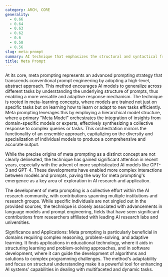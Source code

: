 ```yaml
---
category: ARCH, CORE
generality:
  - 0.66
  - 0.64
  - 0.63
  - 0.62
  - 0.6
  - 0.58
  - 0.56
slug: meta-prompt
summary: AI technique that emphasizes the structural and syntactical framework of prompts to guide models in problem-solving and task execution, prioritizing the 'how' of information presentation over the 'what'.
title: Meta Prompt
---
```


At its core, meta prompting represents an advanced prompting strategy that transcends conventional prompt engineering by adopting a high-level, abstract approach. This method encourages AI models to generalize across different tasks by understanding the underlying structure of prompts, thus enabling a more versatile and adaptive response mechanism. The technique is rooted in meta-learning concepts, where models are trained not just on specific tasks but on learning how to learn or adapt to new tasks efficiently. Meta prompting leverages this by employing a hierarchical model structure, where a primary "Meta Model" orchestrates the integration of insights from domain-specific models or experts, effectively synthesizing a collective response to complex queries or tasks. This orchestration mirrors the functionality of an ensemble approach, capitalizing on the diversity and specialization of individual models to produce a comprehensive and accurate output​[](https://github.com/meta-prompting/meta-prompting)​​[](https://flowgpt.gitbook.io/prompt-engineering-guide/group-8/advanced-topics-in-prompt-engineering/meta-learning-and-meta-prompts)​​[](https://ar5iv.org/abs/2401.12954)​.

While the precise origins of meta prompting as a distinct concept are not clearly delineated, the technique has gained significant attention in recent years, especially with the advent of more sophisticated AI models like GPT-3 and GPT-4. These developments have enabled more complex interactions between models and prompts, paving the way for meta prompting's emergence as a key area of exploration in AI research and application.

The development of meta prompting is a collective effort within the AI research community, with contributions spanning multiple institutions and research groups. While specific individuals are not singled out in the provided sources, the technique is closely associated with advancements in language models and prompt engineering, fields that have seen significant contributions from researchers affiliated with leading AI research labs and universities.

Significance and Applications: Meta prompting is particularly beneficial in domains requiring complex reasoning, problem-solving, and adaptive learning. It finds applications in educational technology, where it aids in structuring learning and problem-solving approaches, and in software development, where it can guide the development of algorithms and solutions to complex programming challenges. The method's adaptability and focus on structural understanding make it a powerful tool for enhancing AI systems' capabilities in dealing with multifaceted and dynamic tasks​[](https://github.com/meta-prompting/meta-prompting)​.
